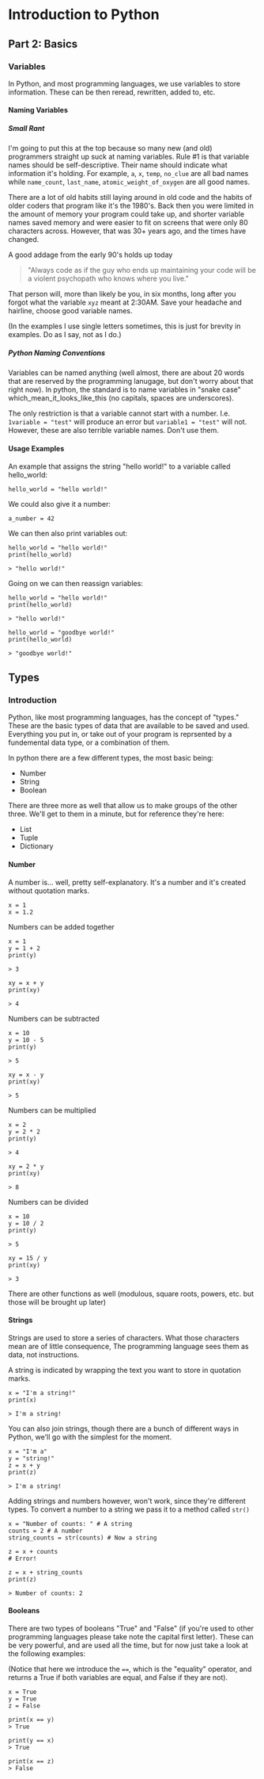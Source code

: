 # Introduction to Python

## Part 2: Basics

### Variables

In Python, and most programming languages, we use variables to store information. These can be then
reread, rewritten, added to, etc.

#### Naming Variables

##### Small Rant
I'm going to put this at the top because so many new (and old) programmers straight up suck at naming
variables. Rule #1 is that variable names should be self-descriptive. Their name should indicate what
information it's holding. For example, `a`, `x`, `temp`, `no_clue` are all bad names while
`name_count`, `last_name`, `atomic_weight_of_oxygen` are all good names.

There are a lot of old habits still laying around in old code and the habits of older coders that
program like it's the 1980's. Back then you were limited in the amount of memory your program could
take up, and shorter variable names saved memory and were easier to fit on screens that were only 80
characters across. However, that was 30+ years ago, and the times have changed.

A good addage from the early 90's holds up today
> "Always code as if the guy who ends up maintaining your code will be a violent psychopath
who knows where you live."

That person will, more than likely be you, in six months, long after you forgot what the variable `xyz`
meant at 2:30AM. Save your headache and hairline, choose good variable names.

(In the examples I use single letters sometimes, this is just for brevity in examples. Do as I say,
not as I do.)

##### Python Naming Conventions
Variables can be named anything (well almost, there are about 20 words that are reserved by the
programming lanugage, but don't worry about that right now). In python, the standard is to name
variables in "snake case" which_mean_it_looks_like_this (no capitals, spaces are underscores).

The only restriction is that a variable cannot start with a number. I.e. `1variable = "test"` will
produce an error but `variable1 = "test"` will not. However, these are also terrible variable names.
Don't use them.

#### Usage Examples

An example that assigns the string "hello world!" to a variable called hello_world:
```
hello_world = "hello world!"
```

We could also give it a number:
```
a_number = 42
```

We can then also print variables out:
```
hello_world = "hello world!"
print(hello_world)

> "hello world!"
```

Going on we can then reassign variables:
```
hello_world = "hello world!"
print(hello_world)

> "hello world!"

hello_world = "goodbye world!"
print(hello_world)

> "goodbye world!"
```

## Types

### Introduction

Python, like most programming languages, has the concept of "types." These are the basic types
of data that are available to be saved and used. Everything you put in, or take out of your program
is reprsented by a fundemental data type, or a combination of them.

In python there are a few different types, the most basic being:
- Number
- String
- Boolean

There are three more as well that allow us to make groups of the other three. We'll get to them
in a minute, but for reference they're here:
- List
- Tuple
- Dictionary

#### Number

A number is... well, pretty self-explanatory. It's a number and it's created without quotation marks.
```
x = 1
x = 1.2
```

Numbers can be added together
```
x = 1
y = 1 + 2
print(y)

> 3

xy = x + y
print(xy)

> 4
```

Numbers can be subtracted
```
x = 10
y = 10 - 5
print(y)

> 5

xy = x - y
print(xy)

> 5
```

Numbers can be multiplied
```
x = 2
y = 2 * 2
print(y)

> 4

xy = 2 * y
print(xy)

> 8
```


Numbers can be divided
```
x = 10
y = 10 / 2
print(y)

> 5

xy = 15 / y
print(xy)

> 3
```

There are other functions as well (modulous, square roots, powers, etc. but those will be brought up later)


#### Strings

Strings are used to store a series of characters. What those characters mean are of little consequence,
The programming language sees them as data, not instructions.

A string is indicated by wrapping the text you want to store in quotation marks.
```
x = "I'm a string!"
print(x)

> I'm a string!
```

You can also join strings, though there are a bunch of different ways in Python, we'll go with the
simplest for the moment.
```
x = "I'm a"
y = "string!"
z = x + y
print(z)

> I'm a string!
```

Adding strings and numbers however, won't work, since they're different types. To convert a number
to a string we pass it to a method called `str()`

```
x = "Number of counts: " # A string
counts = 2 # A number
string_counts = str(counts) # Now a string

z = x + counts
# Error!

z = x + string_counts
print(z)

> Number of counts: 2
```

#### Booleans

There are two types of booleans "True" and "False" (if you're used to other programming languages
please take note the capital first letter). These can be very powerful, and are used all the time,
but for now just take a look at the following examples:

(Notice that here we introduce the `==`, which is the "equality" operator, and returns a True if
both variables are equal, and False if they are not).
```
x = True
y = True
z = False

print(x == y)
> True

print(y == x)
> True

print(x == z)
> False
```
